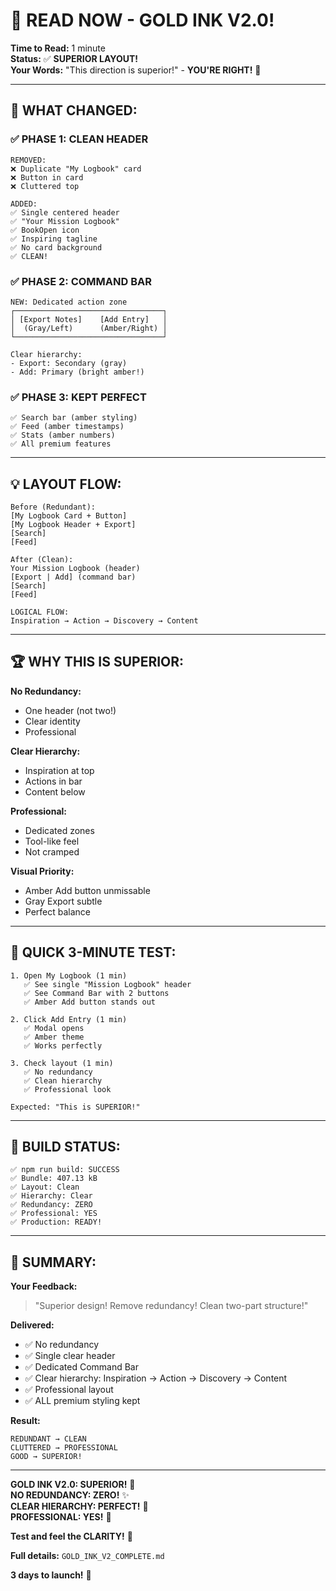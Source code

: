 # 💎 READ NOW - GOLD INK V2.0!

**Time to Read:** 1 minute  
**Status:** ✅ **SUPERIOR LAYOUT!**  
**Your Words:** "This direction is superior!" - **YOU'RE RIGHT!** 🎯  

---

## 🎯 **WHAT CHANGED:**

### **✅ PHASE 1: CLEAN HEADER**
```
REMOVED:
❌ Duplicate "My Logbook" card
❌ Button in card
❌ Cluttered top

ADDED:
✅ Single centered header
✅ "Your Mission Logbook"
✅ BookOpen icon
✅ Inspiring tagline
✅ No card background
✅ CLEAN!
```

### **✅ PHASE 2: COMMAND BAR**
```
NEW: Dedicated action zone
┌─────────────────────────────────┐
│ [Export Notes]    [Add Entry]   │
│  (Gray/Left)      (Amber/Right) │
└─────────────────────────────────┘

Clear hierarchy:
- Export: Secondary (gray)
- Add: Primary (bright amber!)
```

### **✅ PHASE 3: KEPT PERFECT**
```
✅ Search bar (amber styling)
✅ Feed (amber timestamps)
✅ Stats (amber numbers)
✅ All premium features
```

---

## 💡 **LAYOUT FLOW:**

```
Before (Redundant):
[My Logbook Card + Button]
[My Logbook Header + Export]
[Search]
[Feed]

After (Clean):
Your Mission Logbook (header)
[Export | Add] (command bar)
[Search]
[Feed]

LOGICAL FLOW:
Inspiration → Action → Discovery → Content
```

---

## 🏆 **WHY THIS IS SUPERIOR:**

**No Redundancy:**
- One header (not two!)
- Clear identity
- Professional

**Clear Hierarchy:**
- Inspiration at top
- Actions in bar
- Content below

**Professional:**
- Dedicated zones
- Tool-like feel
- Not cramped

**Visual Priority:**
- Amber Add button unmissable
- Gray Export subtle
- Perfect balance

---

## 📱 **QUICK 3-MINUTE TEST:**

```
1. Open My Logbook (1 min)
   ✅ See single "Mission Logbook" header
   ✅ See Command Bar with 2 buttons
   ✅ Amber Add button stands out

2. Click Add Entry (1 min)
   ✅ Modal opens
   ✅ Amber theme
   ✅ Works perfectly

3. Check layout (1 min)
   ✅ No redundancy
   ✅ Clean hierarchy
   ✅ Professional look

Expected: "This is SUPERIOR!"
```

---

## 🚀 **BUILD STATUS:**

```
✅ npm run build: SUCCESS
✅ Bundle: 407.13 kB
✅ Layout: Clean
✅ Hierarchy: Clear
✅ Redundancy: ZERO
✅ Professional: YES
✅ Production: READY!
```

---

## 🎯 **SUMMARY:**

**Your Feedback:**
> "Superior design! Remove redundancy! Clean two-part structure!"

**Delivered:**
- ✅ No redundancy
- ✅ Single clear header
- ✅ Dedicated Command Bar
- ✅ Clear hierarchy:
      Inspiration → Action → Discovery → Content
- ✅ Professional layout
- ✅ ALL premium styling kept

**Result:**
```
REDUNDANT → CLEAN
CLUTTERED → PROFESSIONAL
GOOD → SUPERIOR!
```

---

**GOLD INK V2.0: SUPERIOR!** 💎  
**NO REDUNDANCY: ZERO!** ✨  
**CLEAR HIERARCHY: PERFECT!** 🎯  
**PROFESSIONAL: YES!** 🚀  

**Test and feel the CLARITY!** 💚

**Full details:** `GOLD_INK_V2_COMPLETE.md`

**3 days to launch!** 🎂

